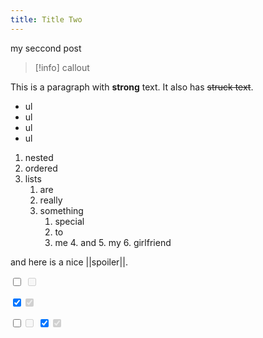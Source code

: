 ```yaml
--- 
title: Title Two
--- 
```


my seccond post

> [!info]
> callout

This is a paragraph with **strong** text. It also has ~~struck text~~. 

- ul
- ul 
- ul 
- ul 

1. nested
2. ordered
3. lists
    1. are
    2. really 
    3. something
        1. special
        2. to 
        3. me
            4. and
            5. my
            6. girlfriend

and here is a nice ||spoiler||. 

<input type="checkbox" class="switch"></input> <input type="checkbox" class="switch" disabled></input>

<input type="checkbox" class="switch" checked></input><input type="checkbox" class="switch" checked="checked" disabled></input>

<input type="checkbox"></input><input type="checkbox" disabled></input>
<input type="checkbox" checked></input><input type="checkbox" checked disabled></input>